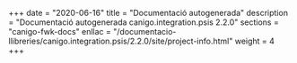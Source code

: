 +++
date        = "2020-06-16"
title       = "Documentació autogenerada"
description = "Documentació autogenerada canigo.integration.psis 2.2.0"
sections    = "canigo-fwk-docs"
enllac		= "/documentacio-llibreries/canigo.integration.psis/2.2.0/site/project-info.html"
weight      = 4
+++
